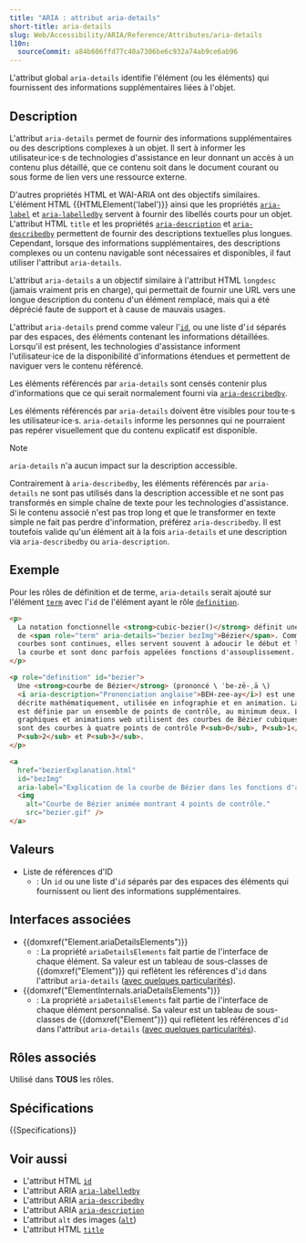 ```yaml
---
title: "ARIA : attribut aria-details"
short-title: aria-details
slug: Web/Accessibility/ARIA/Reference/Attributes/aria-details
l10n:
  sourceCommit: a84b606ffd77c40a7306be6c932a74ab9ce6ab96
---
```


L'attribut global `aria-details` identifie l'élément (ou les éléments) qui fournissent des informations supplémentaires liées à l'objet.

## Description

L'attribut `aria-details` permet de fournir des informations supplémentaires ou des descriptions complexes à un objet. Il sert à informer les utilisateur·ice·s de technologies d'assistance en leur donnant un accès à un contenu plus détaillé, que ce contenu soit dans le document courant ou sous forme de lien vers une ressource externe.

D'autres propriétés HTML et WAI-ARIA ont des objectifs similaires. L'élément HTML {{HTMLElement('label')}} ainsi que les propriétés [`aria-label`](/fr/docs/Web/Accessibility/ARIA/Reference/Attributes/aria-label) et [`aria-labelledby`](/fr/docs/Web/Accessibility/ARIA/Reference/Attributes/aria-labelledby) servent à fournir des libellés courts pour un objet. L'attribut HTML `title` et les propriétés [`aria-description`](/fr/docs/Web/Accessibility/ARIA/Reference/Attributes/aria-description) et [`aria-describedby`](/fr/docs/Web/Accessibility/ARIA/Reference/Attributes/aria-describedby) permettent de fournir des descriptions textuelles plus longues. Cependant, lorsque des informations supplémentaires, des descriptions complexes ou un contenu navigable sont nécessaires et disponibles, il faut utiliser l'attribut `aria-details`.

L'attribut `aria-details` a un objectif similaire à l'attribut HTML `longdesc` (jamais vraiment pris en charge), qui permettait de fournir une URL vers une longue description du contenu d'un élément remplacé, mais qui a été déprécié faute de support et à cause de mauvais usages.

L'attribut `aria-details` prend comme valeur l'[`id`](/fr/docs/Web/HTML/Reference/Global_attributes/id), ou une liste d'`id` séparés par des espaces, des éléments contenant les informations détaillées. Lorsqu'il est présent, les technologies d'assistance informent l'utilisateur·ice de la disponibilité d'informations étendues et permettent de naviguer vers le contenu référencé.

Les éléments référencés par `aria-details` sont censés contenir plus d'informations que ce qui serait normalement fourni via [`aria-describedby`](/fr/docs/Web/Accessibility/ARIA/Reference/Attributes/aria-describedby).

Les éléments référencés par `aria-details` doivent être visibles pour tou·te·s les utilisateur·ice·s. `aria-details` informe les personnes qui ne pourraient pas repérer visuellement que du contenu explicatif est disponible.

> [!NOTE]
> `aria-details` n'a aucun impact sur la description accessible.

Contrairement à `aria-describedby`, les éléments référencés par `aria-details` ne sont pas utilisés dans la description accessible et ne sont pas transformés en simple chaîne de texte pour les technologies d'assistance. Si le contenu associé n'est pas trop long et que le transformer en texte simple ne fait pas perdre d'information, préférez `aria-describedby`. Il est toutefois valide qu'un élément ait à la fois `aria-details` et une description via `aria-describedby` ou `aria-description`.

## Exemple

Pour les rôles de définition et de terme, `aria-details` serait ajouté sur l'élément [`term`](/fr/docs/Web/Accessibility/ARIA/Reference/Roles/term_role) avec l'`id` de l'élément ayant le rôle [`definition`](/fr/docs/Web/Accessibility/ARIA/Reference/Roles/definition_role).

```html
<p>
  La notation fonctionnelle <strong>cubic-bezier()</strong> définit une courbe
  de <span role="term" aria-details="bezier bezImg">Bézier</span>. Comme ces
  courbes sont continues, elles servent souvent à adoucir le début et la fin de
  la courbe et sont donc parfois appelées fonctions d'assouplissement.
</p>

<p role="definition" id="bezier">
  Une <strong>courbe de Bézier</strong> (prononcé \ ˈbe-zē-ˌā \)
  <i aria-description="Prononciation anglaise">BEH-zee-ay</i>) est une courbe
  décrite mathématiquement, utilisée en infographie et en animation. La courbe
  est définie par un ensemble de points de contrôle, au minimum deux. Les
  graphiques et animations web utilisent des courbes de Bézier cubiques, qui
  sont des courbes à quatre points de contrôle P<sub>0</sub>, P<sub>1</sub>,
  P<sub>2</sub> et P<sub>3</sub>.
</p>

<a
  href="bezierExplanation.html"
  id="bezImg"
  aria-label="Explication de la courbe de Bézier dans les fonctions d'assouplissement CSS">
  <img
    alt="Courbe de Bézier animée montrant 4 points de contrôle."
    src="bezier.gif" />
</a>
```

## Valeurs

- Liste de références d'ID
  - : Un `id` ou une liste d'`id` séparés par des espaces des éléments qui fournissent ou lient des informations supplémentaires.

## Interfaces associées

- {{domxref("Element.ariaDetailsElements")}}
  - : La propriété `ariaDetailsElements` fait partie de l'interface de chaque élément. Sa valeur est un tableau de sous-classes de {{domxref("Element")}} qui reflètent les références d'`id` dans l'attribut `aria-details` ([avec quelques particularités](/fr/docs/Web/API/Document_Object_Model/Reflected_attributes#références_déléments_reflétés)).
- {{domxref("ElementInternals.ariaDetailsElements")}}
  - : La propriété `ariaDetailsElements` fait partie de l'interface de chaque élément personnalisé. Sa valeur est un tableau de sous-classes de {{domxref("Element")}} qui reflètent les références d'`id` dans l'attribut `aria-details` ([avec quelques particularités](/fr/docs/Web/API/Document_Object_Model/Reflected_attributes#références_déléments_reflétés)).

## Rôles associés

Utilisé dans **TOUS** les rôles.

## Spécifications

{{Specifications}}

## Voir aussi

- L'attribut HTML [`id`](/fr/docs/Web/HTML/Reference/Global_attributes/id)
- L'attribut ARIA [`aria-labelledby`](/fr/docs/Web/Accessibility/ARIA/Reference/Attributes/aria-labelledby)
- L'attribut ARIA [`aria-describedby`](/fr/docs/Web/Accessibility/ARIA/Reference/Attributes/aria-describedby)
- L'attribut ARIA [`aria-description`](/fr/docs/Web/Accessibility/ARIA/Reference/Attributes/aria-description)
- L'attribut `alt` des images ([`alt`](/fr/docs/Web/API/HTMLImageElement/alt))
- L'attribut HTML [`title`](/fr/docs/Web/HTML/Reference/Global_attributes/title)
